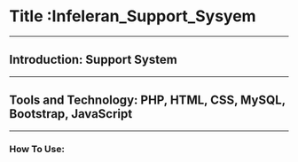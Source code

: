# Title :Infeleran_Support_Sysyem
---
## Introduction: Support System
---
## Tools and Technology: PHP, HTML, CSS, MySQL, Bootstrap, JavaScript

---
### How To Use:




